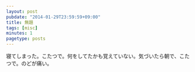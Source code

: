 ```yaml
---
layout: post
pubdate: "2014-01-29T23:59:59+09:00"
title: 無題
tags: [misc]
minutes: 1
pagetype: posts
---
```

寝てしまった。こたつで。何をしてたかも覚えていない。気づいたら朝で、こたつで。のどが痛い。
